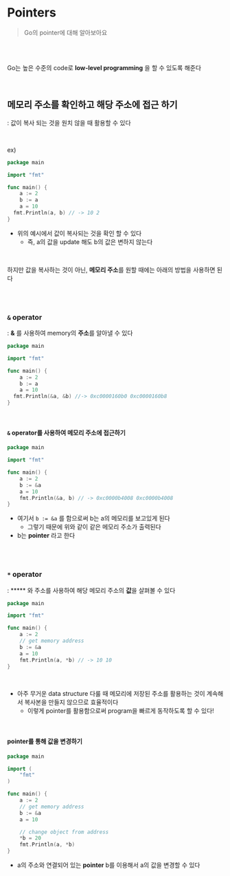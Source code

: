 # Pointers

> Go의 pointer에 대해 알아보아요

<br>

<br>

Go는 높은 수준의 code로 **low-level programming** 을 할 수 있도록 해준다

<br>

## 메모리 주소를 확인하고 해당 주소에 접근 하기

: 값이 복사 되는 것을 원치 않을 때 활용할 수 있다

<br>

ex)

```go
package main

import "fmt"

func main() {
	a := 2
	b := a
	a = 10
  fmt.Println(a, b) // -> 10 2
}
```

- 위의 예시에서 값이 복사되는 것을 확인 할 수 있다
  - 즉, a의 값을 update 해도 b의 값은 변하지 않는다

<br>

하지만 값을 복사하는 것이 아닌, **메모리 주소**를 원할 때에는 아래의 방법을 사용하면 된다

<br>

<br>

### `&` operator

: **&** 를 사용하여 memory의 **주소**를 알아낼 수 있다

```go
package main

import "fmt"

func main() {
	a := 2
	b := a
	a = 10
  fmt.Println(&a, &b) //-> 0xc0000160b0 0xc0000160b8
}
```

<br>

#### `&` operator를 사용하여 메모리 주소에 접근하기

```go
package main

import "fmt"

func main() {
	a := 2
	b := &a
	a = 10
	fmt.Println(&a, b) // -> 0xc0000b4008 0xc0000b4008
}
```

- 여기서 `b := &a` 를 함으로써 b는 a의 메모리를 보고있게 된다
  - 그렇기 때문에 위와 같이 같은 메모리 주소가 출력된다
- b는 **pointer** 라고 한다 

<br>

<br>

### `*` operator

: ***** 와 주소를 사용하여 해당 메모리 주소의 **값**을 살펴볼 수 있다

```go
package main

import "fmt"

func main() {
	a := 2
	// get memory address
	b := &a
	a = 10
	fmt.Println(a, *b) // -> 10 10
}
```

<br>

- 아주 무거운 data structure 다룰 때 메모리에 저장된 주소를 활용하는 것이 계속해서 복사본을 만들지 않으므로 효율적이다
  - 이렇게 pointer를 활용함으로써 program을 빠르게 동작하도록 할 수 있다!

<br>

#### pointer를 통해 값을 변경하기

```go
package main

import (
	"fmt"
)

func main() {
	a := 2
	// get memory address
	b := &a
	a = 10

	// change object from address
	*b = 20
	fmt.Println(a, *b)
}
```

- a의 주소와 연결되어 있는 **pointer** b를 이용해서 a의 값을 변경할 수 있다



